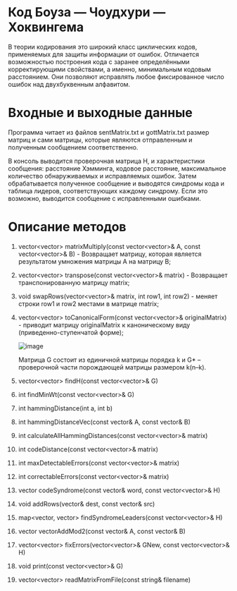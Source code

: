 # Код Боуза — Чоудхури — Хоквингема
В теории кодирования это широкий класс циклических кодов, применяемых для защиты информации от ошибок. Отличается возможностью построения кода с заранее определёнными корректирующими свойствами, а именно, минимальным кодовым расстоянием. Они позволяют исправлять любое фиксированное число ошибок над двухбуквенным алфавитом.
# Входные и выходные данные
Программа читает из файлов sentMatrix.txt и gottMatrix.txt размер матриц и сами матрицы, которые являются отправленным и полученным сообщением соответственно. 

В консоль выводится проверочная матрица H, и характеристики сообщения: расстояние Хэмминга, кодовое расстояние, максимальное количество обнаруживаемых и исправляемых ошибок.
Затем обрабатывается полученное сообщение и выводятся синдромы кода и таблица лидеров, соответствующих каждому синдрому.
Если это возможно, выводится сообщение с исправленными ошибками.

# Описание методов 
1. vector<vector<int>> matrixMultiply(const vector<vector<int>>& A, const vector<vector<int>>& B) - Возвращает матрицу, которая является результатом умножения матрицы A на матрицу B;
2. vector<vector<int>> transpose(const vector<vector<int>>& matrix) - Возвращает транспонированную матрицу matrix;
3. void swapRows(vector<vector<int>>& matrix, int row1, int row2) - меняет строки row1 и row2 местами в матрице matrix;
4. vector<vector<int>> toCanonicalForm(const vector<vector<int>>& originalMatrix) - приводит матрицу originalMatrix к каноническому виду (приведенно-ступенчатой форме);

   ![image](https://github.com/user-attachments/assets/3eeafe54-a2d7-4201-b58b-aa47b3c818a0)

   Матрица G состоит из единичной матрицы порядка k и G* – проверочной части порождающей матрицы размером k(n–k).

7. vector<vector<int>> findH(const vector<vector<int>>& G)
8. int findMinWt(const vector<vector<int>>& G)
9. int hammingDistance(int a, int b)
10. int hammingDistanceVec(const vector<int>& A, const vector<int>& B)
11. int calculateAllHammingDistances(const vector<vector<int>>& matrix)
12. int codeDistance(const vector<vector<int>>& matrix)
13. int maxDetectableErrors(const vector<vector<int>>& matrix)
14. int correctableErrors(const vector<vector<int>>& matrix)
15. vector<int> codeSyndrome(const vector<int>& word, const vector<vector<int>>& H)
16. void addRows(vector<int>& dest, const vector<int>& src)
17. map<vector<int>, vector<int>> findSyndromeLeaders(const vector<vector<int>>& H)
18. vector<int> vectorAddMod2(const vector<int>& A, const vector<int>& B)
19. vector<vector<int>> fixErrors(vector<vector<int>>& GNew, const vector<vector<int>>& H)
20. void print(const vector<vector<int>>& G)
21. vector<vector<int>> readMatrixFromFile(const string& filename)
